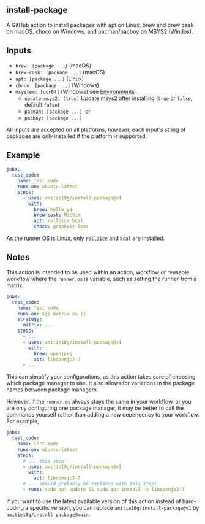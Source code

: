 ## install-package

A GitHub action to install packages with apt on Linux, brew and brew cask on macOS, choco on Windows, and pacman/pacboy on MSYS2 (Windos).

## Inputs
- `brew: [package ...]` (macOS)
- `brew-cask: [package ...]` (macOS)
- `apt: [package ...]` (Linux)
- `choco: [package ...]` (Windows)
- `msystem: [ucr64]` (Windows) see [Environments](https://www.msys2.org/docs/environments/)
  - `update-msys2: [true]` Update msys2 after installing (``true`` or ``false``, default ``false``)
  - `pacman: [package ...]`, or
  - `pacboy: [package ...]`

  
All inputs are accepted on all platforms, however, each input's string of packages are only installed if the platform is supported.

## Example

```yaml
jobs:
  test_code:
    name: Test code
    runs-on: ubuntu-latest
    steps:
      - uses: amitie10g/install-package@v1
        with:
          brew: hello yq
          brew-cask: MacVim
          apt: rolldice bcal
          choco: graphviz less
```

As the runner OS is Linux, only `rolldice` and `bcal` are installed.

## Notes

This action is intended to be used within an action, workflow or reusable workflow where the `runner.os` is variable, such as setting the runner from a matrix:

```yaml
jobs:
  test_code:
    name: Test code
    runs-on: ${{ matrix.os }}
    strategy:
      matrix: ...
    steps:
      - ...
      - uses: amitie10g/install-package@v1
        with:
          brew: openjpeg
          apt: libopenjp2-7
      - ...
```

This can simplify your configurations, as this action takes care of choosing which package manager to use.
It also allows for variations in the package names between package managers.

However, if the `runner.os` always stays the same in your workflow, or you are only configuring one package manager, it may be better to call the commands yourself rather than adding a new dependency to your workflow.
For example,

```yaml
jobs:
  test_code:
    name: Test code
    runs-on: ubuntu-latest
    steps:
      # ... this step:
      - uses: amitie10g/install-package@v1
        with:
          apt: libopenjp2-7
      # ... should probably be replaced with this step:
      - runs: sudo apt update && sudo apt install -y libopenjp2-7
```

If you want to use the latest available version of this action instead
of hard-coding a specific version, you can replace
``amitie10g/install-package@v1`` by ``amitie10g/install-package@main``.